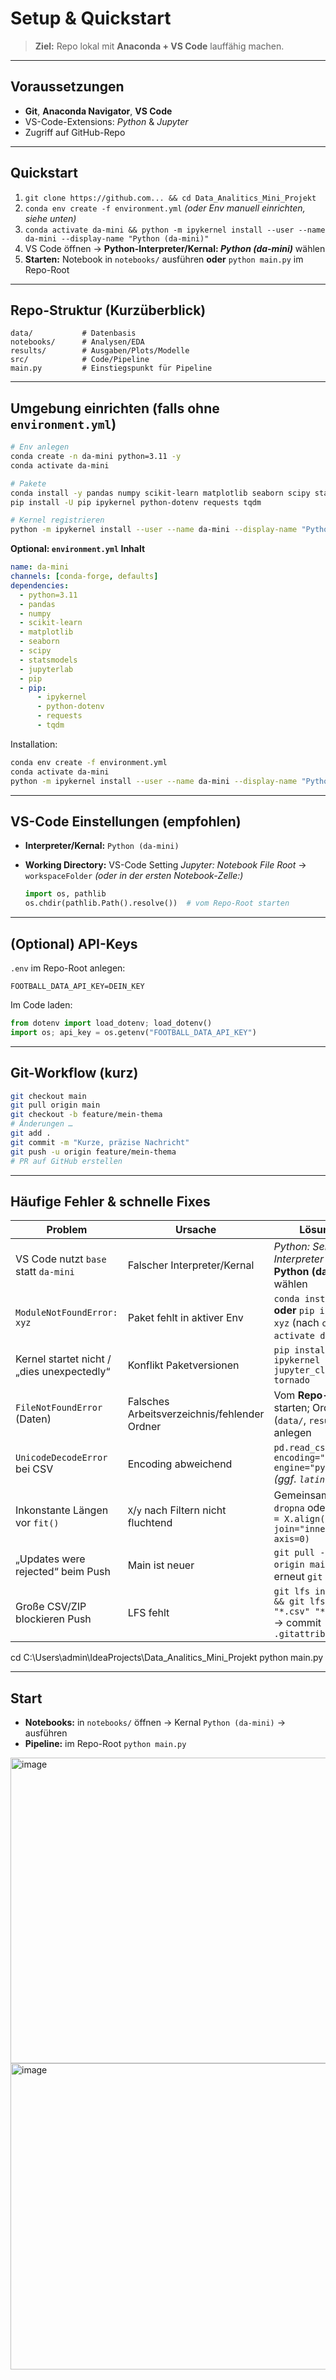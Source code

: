 # Setup & Quickstart

> **Ziel:** Repo lokal mit **Anaconda + VS Code** lauffähig machen.

---

## Voraussetzungen

* **Git**, **Anaconda Navigator**, **VS Code**
* VS-Code-Extensions: *Python* & *Jupyter*
* Zugriff auf GitHub-Repo

---

## Quickstart 

1. `git clone https://github.com... && cd Data_Analitics_Mini_Projekt`
2. `conda env create -f environment.yml` *(oder Env manuell einrichten, siehe unten)*
3. `conda activate da-mini && python -m ipykernel install --user --name da-mini --display-name "Python (da-mini)"`
4. VS Code öffnen → **Python-Interpreter/Kernal: *Python (da-mini)*** wählen
5. **Starten:** Notebook in `notebooks/` ausführen **oder** `python main.py` im Repo-Root

---

## Repo-Struktur (Kurzüberblick)

```
data/           # Datenbasis 
notebooks/      # Analysen/EDA
results/        # Ausgaben/Plots/Modelle
src/            # Code/Pipeline
main.py         # Einstiegspunkt für Pipeline
```

---

## Umgebung einrichten (falls **ohne** `environment.yml`)

```bash
# Env anlegen
conda create -n da-mini python=3.11 -y
conda activate da-mini

# Pakete
conda install -y pandas numpy scikit-learn matplotlib seaborn scipy statsmodels jupyterlab
pip install -U pip ipykernel python-dotenv requests tqdm

# Kernel registrieren
python -m ipykernel install --user --name da-mini --display-name "Python (da-mini)"
```

**Optional: `environment.yml` Inhalt**

```yaml
name: da-mini
channels: [conda-forge, defaults]
dependencies:
  - python=3.11
  - pandas
  - numpy
  - scikit-learn
  - matplotlib
  - seaborn
  - scipy
  - statsmodels
  - jupyterlab
  - pip
  - pip:
      - ipykernel
      - python-dotenv
      - requests
      - tqdm
```

Installation:

```bash
conda env create -f environment.yml
conda activate da-mini
python -m ipykernel install --user --name da-mini --display-name "Python (da-mini)"
```

---

## VS-Code Einstellungen (empfohlen)

* **Interpreter/Kernal:** `Python (da-mini)`
* **Working Directory:** VS-Code Setting *Jupyter: Notebook File Root* → `workspaceFolder`
  *(oder in der ersten Notebook-Zelle:)*

  ```python
  import os, pathlib
  os.chdir(pathlib.Path().resolve())  # vom Repo-Root starten
  ```

---

## (Optional) API-Keys

`.env` im Repo-Root anlegen:

```
FOOTBALL_DATA_API_KEY=DEIN_KEY
```

Im Code laden:

```python
from dotenv import load_dotenv; load_dotenv()
import os; api_key = os.getenv("FOOTBALL_DATA_API_KEY")
```

---

## Git-Workflow (kurz)

```bash
git checkout main
git pull origin main
git checkout -b feature/mein-thema
# Änderungen …
git add .
git commit -m "Kurze, präzise Nachricht"
git push -u origin feature/mein-thema
# PR auf GitHub erstellen
```

---

## Häufige Fehler & schnelle Fixes

| Problem                                    | Ursache                                      | Lösung                                                                         |
| ------------------------------------------ | -------------------------------------------- | ------------------------------------------------------------------------------ |
| VS Code nutzt `base` statt `da-mini`       | Falscher Interpreter/Kernal                  | *Python: Select Interpreter* → **Python (da-mini)** wählen                     |
| `ModuleNotFoundError: xyz`                 | Paket fehlt in aktiver Env                   | `conda install xyz` **oder** `pip install xyz` (nach `conda activate da-mini`) |
| Kernel startet nicht / „dies unexpectedly“ | Konflikt Paketversionen                      | `pip install -U ipykernel jupyter_client tornado`                              |
| `FileNotFoundError` (Daten)                | Falsches Arbeitsverzeichnis/fehlender Ordner | Vom **Repo-Root** starten; Ordner (`data/`, `results/`) anlegen                |
| `UnicodeDecodeError` bei CSV               | Encoding abweichend                          | `pd.read_csv(path, encoding="utf-8", engine="python")` *(ggf. `latin-1`)*      |
| Inkonstante Längen vor `fit()`             | `X`/`y` nach Filtern nicht fluchtend         | Gemeinsames `dropna` oder `X, y = X.align(y, join="inner", axis=0)`            |
| „Updates were rejected“ beim Push          | Main ist neuer                               | `git pull --rebase origin main` → erneut `git push`                            |
| Große CSV/ZIP blockieren Push              | LFS fehlt                                    | `git lfs install && git lfs track "*.csv" "*.zip"` → commit `.gitattributes`   |


cd C:\Users\admin\IdeaProjects\Data_Analitics_Mini_Projekt
python main.py


---

## Start

* **Notebooks:** in `notebooks/` öffnen → Kernal `Python (da-mini)` → ausführen
* **Pipeline:** im Repo-Root `python main.py`



<img width="1088" height="489" alt="image" src="https://github.com/user-attachments/assets/a410f090-e422-46a1-9a3c-f076ef47e050" />
<img width="989" height="490" alt="image" src="https://github.com/user-attachments/assets/4f30442f-efd4-4693-af09-b7cc56baaf59" />



